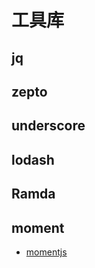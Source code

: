# 工具库

## jq

## zepto

## underscore

## lodash

## Ramda

## moment

- [momentjs](https://momentjs.com/)